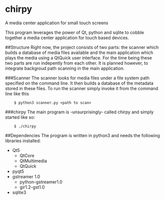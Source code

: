 # chirpy
A media center application for small touch screens

This program leverages the power of Qt, python and sqlite to cobble together a media center application for touch based devices.

##Structure
Right now, the project consists of two parts: the scanner which builds a database of media files available and the main application which plays the media using a QtQuick user interface. For the time being these two parts are run indepently from each other. It is planned however, to integrate backgroud path scanning in the main application.

###Scanner
The scanner looks for media files under a file system path specified on the command line. It then builds a database of the metadata stored in these files. To run the scanner simply invoke it from the command line like this
```
    $ python3 scanner.py <path to scan>
```
###chirpy
The main program is -unsurprisingly- called chirpy and simply started like so:
```
    $ ./chirpy
```
##Dependencies
The program is written in python3 and needs the following libraries installed:

* Qt5
  * QtCore
  * QtMultimedia
  * QtQuick
* pyqt5
* gstreamer 1.0
  * python-gstreamer1.0
  * gir1.2-gst1.0
* sqlite3
